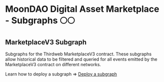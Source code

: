 # MoonDAO Digital Asset Marketplace - Subgraphs 🌕🌕

## MarketplaceV3 Subgraph

Subgraphs for the Thirdweb MarketplaceV3 contract.
These subgraphs allow historical data to be filtered and queried for all events emitted by the MarketplaceV3 contract on different networks.

Learn how to deploy a subgraph => [Deploy a subgraph](https://thegraph.com/docs/en/deploying/deploying-a-subgraph-to-studio/)
